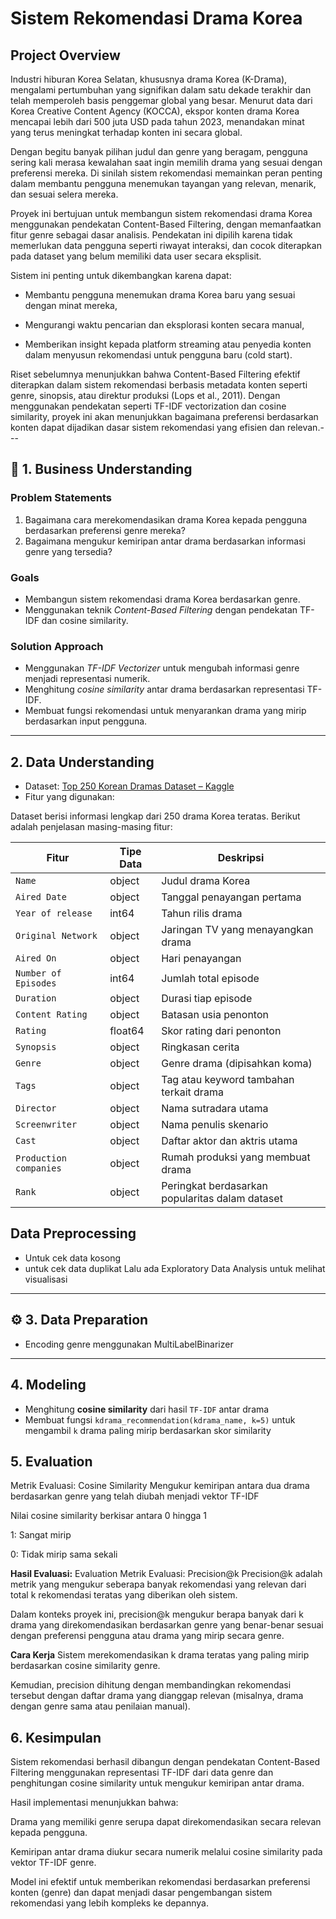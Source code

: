 # Sistem Rekomendasi Drama Korea
## Project Overview
Industri hiburan Korea Selatan, khususnya drama Korea (K-Drama), mengalami pertumbuhan yang signifikan dalam satu dekade terakhir dan telah memperoleh basis penggemar global yang besar. Menurut data dari Korea Creative Content Agency (KOCCA), ekspor konten drama Korea mencapai lebih dari 500 juta USD pada tahun 2023, menandakan minat yang terus meningkat terhadap konten ini secara global.

Dengan begitu banyak pilihan judul dan genre yang beragam, pengguna sering kali merasa kewalahan saat ingin memilih drama yang sesuai dengan preferensi mereka. Di sinilah sistem rekomendasi memainkan peran penting dalam membantu pengguna menemukan tayangan yang relevan, menarik, dan sesuai selera mereka.

Proyek ini bertujuan untuk membangun sistem rekomendasi drama Korea menggunakan pendekatan Content-Based Filtering, dengan memanfaatkan fitur genre sebagai dasar analisis. Pendekatan ini dipilih karena tidak memerlukan data pengguna seperti riwayat interaksi, dan cocok diterapkan pada dataset yang belum memiliki data user secara eksplisit.

Sistem ini penting untuk dikembangkan karena dapat:

- Membantu pengguna menemukan drama Korea baru yang sesuai dengan minat mereka,

- Mengurangi waktu pencarian dan eksplorasi konten secara manual,

- Memberikan insight kepada platform streaming atau penyedia konten dalam menyusun rekomendasi untuk pengguna baru (cold start).

Riset sebelumnya menunjukkan bahwa Content-Based Filtering efektif diterapkan dalam sistem rekomendasi berbasis metadata konten seperti genre, sinopsis, atau direktur produksi (Lops et al., 2011). Dengan menggunakan pendekatan seperti TF-IDF vectorization dan cosine similarity, proyek ini akan menunjukkan bagaimana preferensi berdasarkan konten dapat dijadikan dasar sistem rekomendasi yang efisien dan relevan.---

## 🧠 1. Business Understanding

###  Problem Statements
1. Bagaimana cara merekomendasikan drama Korea kepada pengguna berdasarkan preferensi genre mereka?
2. Bagaimana mengukur kemiripan antar drama berdasarkan informasi genre yang tersedia?

###  Goals
- Membangun sistem rekomendasi drama Korea berdasarkan genre.
- Menggunakan teknik *Content-Based Filtering* dengan pendekatan TF-IDF dan cosine similarity.

### Solution Approach
- Menggunakan *TF-IDF Vectorizer* untuk mengubah informasi genre menjadi representasi numerik.
- Menghitung *cosine similarity* antar drama berdasarkan representasi TF-IDF.
- Membuat fungsi rekomendasi untuk menyarankan drama yang mirip berdasarkan input pengguna.
---

##  2. Data Understanding

- Dataset: [Top 250 Korean Dramas Dataset – Kaggle](https://www.kaggle.com/datasets/ahbab911/top-250-korean-dramas-kdrama-dataset)
- Fitur yang digunakan:

Dataset berisi informasi lengkap dari 250 drama Korea teratas. Berikut adalah penjelasan masing-masing fitur:

| Fitur                  | Tipe Data  | Deskripsi                                                                 |
|------------------------|------------|---------------------------------------------------------------------------|
| `Name`                | object     | Judul drama Korea                                                         |
| `Aired Date`          | object     | Tanggal penayangan pertama                                                |
| `Year of release`     | int64      | Tahun rilis drama                                                         |
| `Original Network`    | object     | Jaringan TV yang menayangkan drama                                       |
| `Aired On`            | object     | Hari penayangan                                                           |
| `Number of Episodes`  | int64      | Jumlah total episode                                                      |
| `Duration`            | object     | Durasi tiap episode                                                       |
| `Content Rating`      | object     | Batasan usia penonton                                                     |
| `Rating`              | float64    | Skor rating dari penonton                                                 |
| `Synopsis`            | object     | Ringkasan cerita                                                          |
| `Genre`               | object     | Genre drama (dipisahkan koma)                                             |
| `Tags`                | object     | Tag atau keyword tambahan terkait drama                                  |
| `Director`            | object     | Nama sutradara utama                                                      |
| `Screenwriter`        | object     | Nama penulis skenario                                                     |
| `Cast`                | object     | Daftar aktor dan aktris utama                                             |
| `Production companies`| object     | Rumah produksi yang membuat drama                                         |
| `Rank`                | object     | Peringkat berdasarkan popularitas dalam dataset                          |

## Data Preprocessing
- Untuk cek data kosong
- untuk cek data duplikat
Lalu ada Exploratory Data Analysis untuk melihat visualisasi
---

## ⚙️ 3. Data Preparation

- Encoding genre menggunakan MultiLabelBinarizer

---

##  4. Modeling

- Menghitung **cosine similarity** dari hasil `TF-IDF` antar drama
- Membuat fungsi `kdrama_recommendation(kdrama_name, k=5)` untuk mengambil `k` drama paling mirip berdasarkan skor similarity

## 5. Evaluation
Metrik Evaluasi: Cosine Similarity
Mengukur kemiripan antara dua drama berdasarkan genre yang telah diubah menjadi vektor TF-IDF

Nilai cosine similarity berkisar antara 0 hingga 1

1: Sangat mirip

0: Tidak mirip sama sekali

**Hasil Evaluasi:**
Evaluation
Metrik Evaluasi: Precision@k
Precision@k adalah metrik yang mengukur seberapa banyak rekomendasi yang relevan dari total k rekomendasi teratas yang diberikan oleh sistem.

Dalam konteks proyek ini, precision@k mengukur berapa banyak dari k drama yang direkomendasikan berdasarkan genre yang benar-benar sesuai dengan preferensi pengguna atau drama yang mirip secara genre.

**Cara Kerja**
Sistem merekomendasikan k drama teratas yang paling mirip berdasarkan cosine similarity genre.

Kemudian, precision dihitung dengan membandingkan rekomendasi tersebut dengan daftar drama yang dianggap relevan (misalnya, drama dengan genre sama atau penilaian manual).

## 6. Kesimpulan
Sistem rekomendasi berhasil dibangun dengan pendekatan Content-Based Filtering menggunakan representasi TF-IDF dari data genre dan penghitungan cosine similarity untuk mengukur kemiripan antar drama.

Hasil implementasi menunjukkan bahwa:

Drama yang memiliki genre serupa dapat direkomendasikan secara relevan kepada pengguna.

Kemiripan antar drama diukur secara numerik melalui cosine similarity pada vektor TF-IDF genre.

Model ini efektif untuk memberikan rekomendasi berdasarkan preferensi konten (genre) dan dapat menjadi dasar pengembangan sistem rekomendasi yang lebih kompleks ke depannya.
